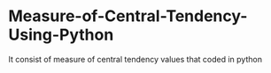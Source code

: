 # Measure-of-Central-Tendency-Using-Python
It consist of measure of central tendency values that coded in python
